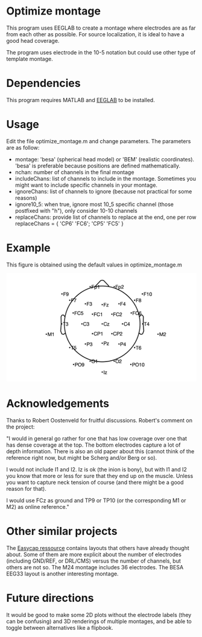 # Optimize montage
 
This program uses EEGLAB to create a montage where electrodes are as far from each other as possible. For 
source localization, it is ideal to have a good head coverage.
 
The program uses electrode in the 10-5 notation but could use other
type of template montage.
 
# Dependencies
 
This program requires MATLAB and [EEGLAB](https://eeglab.org/) to be installed.
 
# Usage
 
Edit the file optimize_montage.m and change parameters.
The parameters are as follow:
- montage: 'besa' (spherical head model) or 'BEM' (realistic coordinates). 'besa' is preferable because positions are defined mathematically.
- nchan: number of channels in the final montage
- includeChans: list of channels to include in the montage. Sometimes you might want to include specific channels in your montage.
- ignoreChans: list of channels to ignore (because not practical for some reasons)
- ignore10_5: when true, ignore most 10_5 specific channel (those postfixed with "h"), only consider 10-10 channels
- replaceChans: provide list of channels to replace at the end, one per row replaceChans = { 'CP6' 'FC6'; 'CP5' 'FC5' }
 
# Example

This figure is obtained using the default values in optimize_montage.m

![](example_montage.png)

# Acknowledgements

Thanks to Robert Oostenveld for fruitful discussions. Robert's comment on the project:

"I would in general go rather for one that has low coverage over one that has dense coverage at the top. The bottom electrodes capture a lot of depth information. There is also an old paper about this (cannot think of the reference right now, but might be Scherg and/or Berg or so).

I would not include I1 and I2. Iz is ok (the inion is bony), but with I1 and I2 you know that more or less for sure that they end up on the muscle. Unless you want to capture neck tension of course (and there might be a good reason for that).

I would use FCz as ground and TP9 or TP10 (or the corresponding M1 or M2) as online reference."

# Other similar projects

The [Easycap ressource](https://www.easycap.de/wp-content/uploads/2018/02/Easycap-10-based-electrode-layouts.pdf) contains layouts that others have already thought about. Some of them are more explicit about the number of electrodes (including GND/REF, or DRL/CMS) versus the number of channels, but others are not so. The M24 montage includes 36 electrodes. The BESA EEG33 layout is another interesting montage. 

# Future directions

It would be good to make some 2D plots without the electrode labels (they can be confusing) and 3D renderings of multiple montages, and be able to toggle between alternatives like a flipbook.
